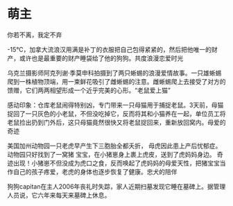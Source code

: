 # 萌主

你若不离，我定不弃 

-15℃，加拿大流浪汉用满是补丁的衣服把自己包得紧紧的，然后把他唯一的财产，或许也是最重要的财产睡袋给了他的狗狗。共度浪漫恋爱时光 

乌克兰摄影师阿克列谢·季莫申科拍摄到了两只蜥蜴的浪漫爱情故事。一只雄蜥蜴爬到一株植物顶端，用一束鲜花吸引了雌蜥蜴的注意。雌蜥蜴爬上去接受了对方的馈赠，它们两两相望形成一个近乎完美的心形。“老鼠爱上猫” 

感动印象：仓库老鼠闹得特别凶，专门带来一只母猫用于捕捉老鼠。3天前，母猫捉回了一只灰色的小老鼠，不但没吃掉它，反而将其和小猫养在一起，单位员工将老鼠捡出扔到门外后，这只母猫竟然很快又将老鼠捉回来，重新放回窝内。母爱的奇迹 

美国加州动物园一只老虎早产生下三胞胎全都夭折， 母虎因此患上产后忧郁症。动物园只好找到了一窝猪 宝宝，在小猪崽身上裹上虎皮，送到了虎妈妈身边。 奇迹出现！小猪崽不但没成为虎口之食，反而唤起了虎妈妈的母爱天性，把猪宝宝当作自己的孩子疼爱，老虎的身体也逐步恢复了健康。忠犬的陪伴 

狗狗capitan在主人2006年丧礼时失踪，家人近期扫墓发现它睡在墓碑上。据管理人员说，它六年来每天来墓碑上休息。